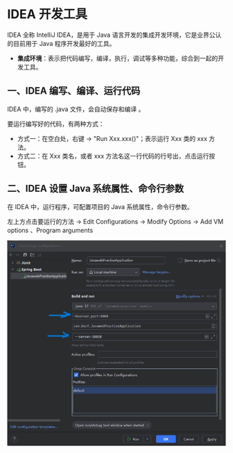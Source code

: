 # IDEA 开发工具

IDEA 全称 IntelliJ IDEA，是用于 Java 语言开发的集成开发环境，它是业界公认的目前用于 Java 程序开发最好的工具。

- **集成环境**：表示把代码编写，编译，执行，调试等多种功能，综合到一起的开发工具。

## 一、IDEA 编写、编译、运行代码

IDEA 中，编写的 .java 文件，会自动保存和编译 。

要运行编写好的代码，有两种方式：

- 方式一：在空白处，右键 -> "Run Xxx.xxx()"；表示运行 Xxx 类的 xxx 方法。
- 方式二：在 Xxx 类名，或者 xxx 方法名这一行代码的行号出，点击运行按钮。

## 二、IDEA 设置 Java 系统属性、命令行参数

在 IDEA 中，运行程序，可配置项目的 Java 系统属性，命令行参数。

左上方点击要运行的方法 -> Edit Configurations -> Modify Options -> Add VM options 、Program arguments

![idea设置Java系统属性和命令行参数](NodeAssets/idea设置Java系统属性和命令行参数.jpg)
